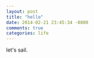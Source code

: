 ```yaml
---
layout: post
title: "hello"
date: 2014-02-21 23:45:34 -0800
comments: true
categories: life
---
```


let's sail.
